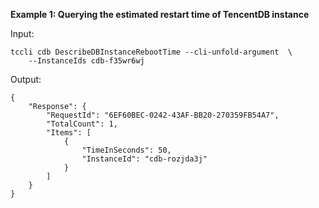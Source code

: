 **Example 1: Querying the estimated restart time of TencentDB instance**



Input: 

```
tccli cdb DescribeDBInstanceRebootTime --cli-unfold-argument  \
    --InstanceIds cdb-f35wr6wj
```

Output: 
```
{
    "Response": {
        "RequestId": "6EF60BEC-0242-43AF-BB20-270359FB54A7",
        "TotalCount": 1,
        "Items": [
            {
                "TimeInSeconds": 50,
                "InstanceId": "cdb-rozjda3j"
            }
        ]
    }
}
```

